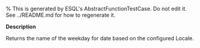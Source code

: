 % This is generated by ESQL's AbstractFunctionTestCase. Do not edit it. See ../README.md for how to regenerate it.

**Description**

Returns the name of the weekday for date based on the configured Locale.

